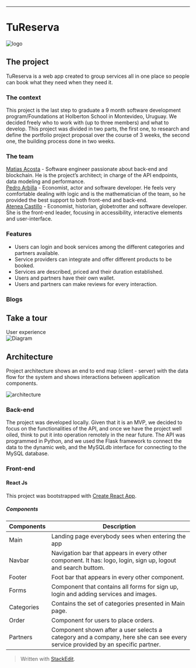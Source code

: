 ---

<h1 id="tureserva">TuReserva</h1>
<p><img src="https://i.imgur.com/hWqCHlX.png" alt="logo"></p>
<h2 id="the-project">The project</h2>
<p>TuReserva is a web app created to group services all in one place so people can book what they need when they need it.</p>
<h3 id="the-context">The context</h3>
<p>This project is the last step to graduate a 9 month software development program/Foundations at Holberton School in Montevideo, Uruguay. We decided freely who to work with (up to three members) and what to develop. This project was divided in two parts, the first one, to research and define the portfolio project  proposal over the course of 3 weeks, the second one, the building process done in two weeks.</p>
<h3 id="the-team">The team</h3>
<p><a href="https://github.com/MatiasAcosta567">Matias Acosta</a> - Software engineer passionate about back-end and blockchain. He is the project’s architect; in charge of the API endpoints, data modeling and performance.<br>
<a href="https://github.com/parbilla">Pedro Arbilla</a> - Economist, actor and software developer. He feels very comfortable dealing with logic and is the mathematician of the team, so he provided the best support to both front-end and back-end.<br>
<a href="https://github.com/AteCastillo">Atenea Castillo</a> - Economist, historian, globetrotter and software developer. She is the front-end leader, focusing in accessibility, interactive elements and user-interface.</p>
<h3 id="features">Features</h3>
<ul>
<li>Users can login and book services among the different categories and<br>
partners available.</li>
<li>Service providers can integrate and offer different products to be booked.</li>
<li>Services are described, priced and their duration established.</li>
<li>Users and partners have their own wallet.</li>
<li>Users and partners can make reviews for every interaction.</li>
</ul>
<h3 id="blogs">Blogs</h3>
<h2 id="take-a-tour">Take a tour</h2>
<p>User experience<br>
<img src="https://i.imgur.com/XFcoeBa.png" alt="Diagram"></p>
<h2 id="architecture">Architecture</h2>
<p>Project architecture shows an end to end map (client - server) with the data flow for the system and shows interactions between application components.</p>
<p><img src="https://i.imgur.com/iUIuRVC.png" alt="architecture"></p>
<h3 id="back-end">Back-end</h3>
<p>The project was developed locally. Given that it is an MVP, we decided to focus on the functionalities of the API, and once we have the project well oiled, think  to  put it into operation remotely in the near future. The API was programmed in Python, and we used the Flask framework to connect the data to the dynamic web, and the MySQLdb interface for connecting to the MySQL database.</p>
<h3 id="front-end">Front-end</h3>
<h4 id="react-js">React Js</h4>
<p>This project was bootstrapped with <a href="https://github.com/facebook/create-react-app">Create React App</a>.</p>
<h5 id="components">Components</h5>

<table>
<thead>
<tr>
<th>Components</th>
<th>Description</th>
</tr>
</thead>
<tbody>
<tr>
<td>Main</td>
<td>Landing page everybody sees when entering the app</td>
</tr>
<tr>
<td>Navbar</td>
<td>Navigation bar that appears in every other component. It has: logo, login, sign up, logout and search buttom.</td>
</tr>
<tr>
<td>Footer</td>
<td>Foot bar that appears in every other component.</td>
</tr>
<tr>
<td>Forms</td>
<td>Component that contains all forms for sign up, login and adding services and images.</td>
</tr>
<tr>
<td>Categories</td>
<td>Contains the set of categories presented in Main page.</td>
</tr>
<tr>
<td>Order</td>
<td>Component for users to place orders.</td>
</tr>
<tr>
<td>Partners</td>
<td>Component shown after a user selects a category and a company, here she can see every service provided by an specific partner.</td>
</tr>
</tbody>
</table><blockquote>
<p>Written with <a href="https://stackedit.io/">StackEdit</a>.</p>
</blockquote>

